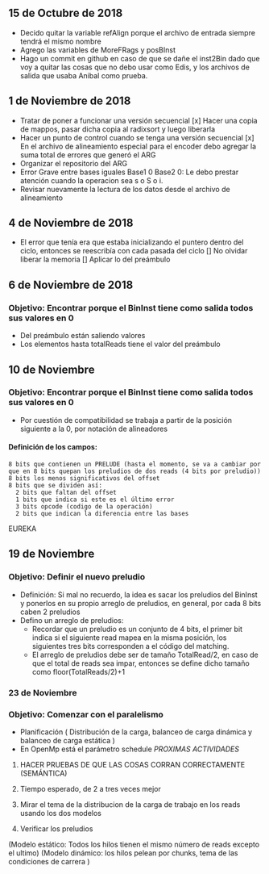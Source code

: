 ## 15 de Octubre de 2018
- Decido quitar la variable refAlign porque el archivo de entrada siempre tendrá el mismo nombre
- Agrego las variables de MoreFRags y posBInst
- Hago un commit en github en caso de que se dañe el inst2Bin dado que voy a quitar las cosas que no
  debo usar como Edis, y los archivos de salida que usaba Anibal como prueba.
## 1 de Noviembre de 2018
  - Tratar de poner a funcionar una versión secuencial
  [x] Hacer una copia de mappos, pasar dicha copia al radixsort y luego liberarla
  - Hacer un punto de control cuando se tenga una versión secuencial
  [x] En el archivo de alineamiento especial para el encoder debo agregar la suma total de errores que generó el ARG
  - Organizar el repositorio del ARG
  - Error Grave entre bases iguales Base1 0 Base2 0: Le debo prestar atención cuando la operacion sea s o S o i.
  - Revisar nuevamente la lectura de los datos desde el archivo de alineamiento
## 4 de Noviembre de 2018
  - El error que tenía era que estaba inicializando el puntero dentro del ciclo, entonces se reescribía con cada pasada del ciclo
  [] No olvidar liberar la memoria
  [] Aplicar lo del preámbulo
## 6 de Noviembre de 2018
  ### Objetivo: Encontrar porque el BinInst tiene como salida todos sus valores en 0
  - Del preámbulo están saliendo valores
  - Los elementos hasta totalReads tiene el valor del preámbulo
## 10 de Noviembre
  ### Objetivo: Encontrar porque el BinInst tiene como salida todos sus valores en 0
  - Por cuestión de compatibilidad se trabaja a partir de la posición siguiente a la 0, por notación de alineadores
  #### Definición de los campos:
    8 bits que contienen un PRELUDE (hasta el momento, se va a cambiar por que en 8 bits quepan los preludios de dos reads (4 bits por preludio))
    8 bits los menos significativos del offset
    8 bits que se dividen así:
      2 bits que faltan del offset
      1 bits que indica si este es el último error
      3 bits opcode (codigo de la operación)
      2 bits que indican la diferencia entre las bases

  EUREKA
## 19 de Noviembre
  ### Objetivo: Definir el nuevo preludio
  - Definición: Si mal no recuerdo, la idea es sacar los preludios del BinInst y ponerlos en su propio
  arreglo de preludios, en general, por cada 8 bits caben 2 preludios
  - Defino un arreglo de preludios:
    - Recordar que un preludio es un conjunto de 4 bits, el primer bit indica si el siguiente read mapea en la misma posición, los siguientes tres bits corresponden a el código del matching.
    - El arreglo de preludios debe ser de tamaño TotalRead/2, en caso de que el total de reads sea impar,
    entonces se define dicho tamaño como floor(TotalReads/2)+1

### 23 de Noviembre
  ### Objetivo: Comenzar con el paralelismo
  - Planificación ( Distribución de la carga, balanceo de carga dinámica y balanceo de carga estática )
  - En OpenMp está el parámetro schedule
  _PROXIMAS ACTIVIDADES_
  1. HACER PRUEBAS DE QUE LAS COSAS CORRAN CORRECTAMENTE (SEMÁNTICA)

  2. Tiempo esperado, de 2 a tres veces mejor 
  3. Mirar el tema de la distribucion de la carga de trabajo en los reads usando los dos modelos
  4. Verificar los preludios
  
  (Modelo estático: Todos los hilos tienen el mismo número de reads excepto el ultimo)
  (Modelo dinámico: los hilos pelean por chunks, tema de las condiciones de carrera )

  

